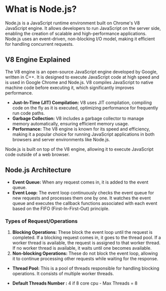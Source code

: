 # What is Node.js?

Node.js is a JavaScript runtime environment built on Chrome's V8 JavaScript engine. It allows developers to run JavaScript on the server side, enabling the creation of scalable and high-performance applications. Node.js uses an event-driven, non-blocking I/O model, making it efficient for handling concurrent requests.

## V8 Engine Explained

The V8 engine is an open-source JavaScript engine developed by Google, written in C++. It is designed to execute JavaScript code at high speed and is used in Google Chrome and Node.js. V8 compiles JavaScript to native machine code before executing it, which significantly improves performance.

- **Just-In-Time (JIT) Compilation:** V8 uses JIT compilation, compiling code on the fly as it is executed, optimizing performance for frequently run code paths.
- **Garbage Collection:** V8 includes a garbage collector to manage memory automatically, ensuring efficient memory usage.
- **Performance:** The V8 engine is known for its speed and efficiency, making it a popular choice for running JavaScript applications in both browsers and server environments like Node.js.

Node.js is built on top of the V8 engine, allowing it to execute JavaScript code outside of a web browser.

## Node.js Architecture

- **Event Queue:** When any request comes in, it is added to the event queue.
- **Event Loop:** The event loop continuously checks the event queue for new requests and processes them one by one. It watches the event queue and executes the callback functions associated with each event based on the FIFO (First-In-First-Out) principle.

### Types of Request/Operations

1. **Blocking Operations:** These block the event loop until the request is completed. If a blocking request comes in, it goes to the thread pool. If a worker thread is available, the request is assigned to that worker thread. If no worker thread is available, it waits until one becomes available.
2. **Non-blocking Operations:** These do not block the event loop, allowing it to continue processing other requests while waiting for the response.

- **Thread Pool:** This is a pool of threads responsible for handling blocking operations. It consists of multiple worker threads.

- **Default Threads Number :** 4
  if 8 core cpu - Max Threads = 8
